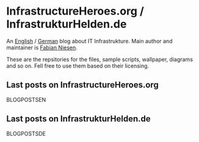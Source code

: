 # InfrastructureHeroes.org / InfrastrukturHelden.de
An [English](https://www.infrastructureheroes.org/) / [German](https://www.infrastrukturhelden.de/) blog about IT Infrastrukture. Main author and maintainer is [Fabian Niesen](https://github.com/FabianNiesen).

These are the repsitories for the files, sample scripts, wallpaper, diagrams and so on. Fell free to use them based on their licensing.
## Last posts on InfrastructureHeroes.org
BLOGPOSTSEN

## Last posts on InfrastrukturHelden.de
BLOGPOSTSDE
